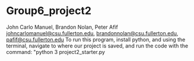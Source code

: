 # Group6_project2
John Carlo Manuel, Brandon Nolan, Peter Afif
johncarlomanuel@csu.fullerton.edu, brandonnolan@csu.fullerton.edu, pafif@csu.fullerton.edu
To run this program, install python, and using the terminal, navigate to where our project is saved, and run the code with the command: "python 3 project2_starter.py
